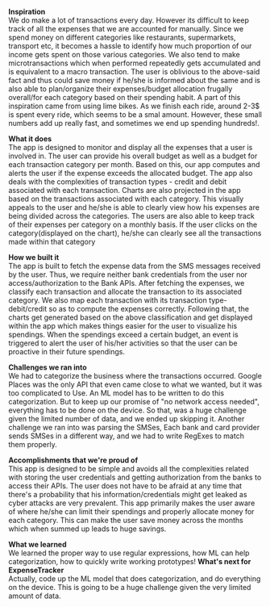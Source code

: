 <b>Inspiration</b></br>
We do make a lot of transactions every day. However its difficult to keep track of all the expenses that we are accounted for manually. Since we spend money on different categories like restaurants, supermarkets, transport etc, it becomes a hassle to identify how much proportion of our income gets spent on those various categories. We also tend to make microtransactions which when performed repeatedly gets accumulated and is equivalent to a macro transaction. The user is oblivious to the above-said fact and thus could save money if he/she is informed about the same and is also able to plan/organize their expenses/budget allocation frugally overall/for each category based on their spending habit. A part of this inspiration came from using lime bikes. As we finish each ride, around 2-3$ is spent every ride, which seems to be a smal amount. However, these small numbers add up really fast, and sometimes we end up spending hundreds!.

<b>What it does</b></br>
The app is designed to monitor and display all the expenses that a user is involved in. The user can provide his overall budget as well as a budget for each transaction category per month. Based on this, our app computes and alerts the user if the expense exceeds the allocated budget. The app also deals with the complexities of transaction types - credit and debit associated with each transaction. Charts are also projected in the app based on the transactions associated with each category. This visually appeals to the user and he/she is able to clearly view how his expenses are being divided across the categories. The users are also able to keep track of their expenses per category on a monthly basis. If the user clicks on the category(displayed on the chart), he/she can clearly see all the transactions made within that category

<b>How we built it</b></br>
The app is built to fetch the expense data from the SMS messages received by the user. Thus, we require neither bank credentials from the user nor access/authorization to the Bank APIs. After fetching the expenses, we classify each transaction and allocate the transaction to its associated category. We also map each transaction with its transaction type-debit/credit so as to compute the expenses correctly. Following that, the charts get generated based on the above classification and get displayed within the app which makes things easier for the user to visualize his spendings. When the spendings exceed a certain budget, an event is triggered to alert the user of his/her activities so that the user can be proactive in their future spendings.

<b>Challenges we ran into</b></br>
We had to categorize the business where the transactions occurred. Google Places was the only API that even came close to what we wanted, but it was too complicated to Use. An ML model has to be written to do this categorization. But to keep up our promise of "no network access needed", everything has to be done on the device. So that, was a huge challenge given the limited number of data, and we ended up skipping it. Another challenge we ran into was parsing the SMSes, Each bank and card provider sends SMSes in a different way, and we had to write RegExes to match them properly.

<b>Accomplishments that we're proud of</b></br>
This app is designed to be simple and avoids all the complexities related with storing the user credentials and getting authorization from the banks to access their APIs. The user does not have to be afraid at any time that there's a probability that his information/credentials might get leaked as cyber attacks are very prevalent. This app primarily makes the user aware of where he/she can limit their spendings and properly allocate money for each category. This can make the user save money across the months which when summed up leads to huge savings.

<b>What we learned</b></br>
We learned the proper way to use regular expressions, how ML can help categorization, how to quickly write working prototypes!
<b>What's next for ExpenseTracker</b></br>
Actually, code up the ML model that does categorization, and do everything on the device. This is going to be a huge challenge given the very limited amount of data.
